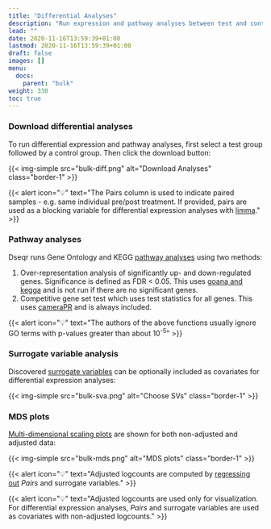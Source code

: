 ```yaml
---
title: "Differential Analyses"
description: "Run expression and pathway analyses between test and control samples."
lead: ""
date: 2020-11-16T13:59:39+01:00
lastmod: 2020-11-16T13:59:39+01:00
draft: false
images: []
menu:
  docs:
    parent: "bulk"
weight: 330
toc: true
---
```


### Download differential analyses

To run differential expression and pathway analyses, first select a test group followed by a control group. Then click the download button: 

{{< img-simple src="bulk-diff.png" alt="Download Analyses" class="border-1" >}}

{{< alert icon="💡" text="The Pairs column is used to indicate paired samples - e.g. same individual pre/post treatment. If provided, pairs are used as a blocking variable for differential expression analyses with <a href='https://bioconductor.org/packages/release/bioc/html/limma.html'>limma</a>." >}}

### Pathway analyses

Dseqr runs Gene Ontology and KEGG [pathway analyses](https://www.bioconductor.org/packages/devel/workflows/vignettes/RnaSeqGeneEdgeRQL/inst/doc/edgeRQL.html#pathway-analysis) using two methods:
1. Over-representation analysis of significantly up- and down-regulated genes. Significance is defined as FDR < 0.05. This uses [goana and kegga](https://www.bioconductor.org/packages/devel/workflows/vignettes/RnaSeqGeneEdgeRQL/inst/doc/edgeRQL.html#pathway-analysis) and is not run if there are no significant genes.
2. Competitive gene set test which uses test statistics for all genes. This uses [cameraPR](https://www.ncbi.nlm.nih.gov/pmc/articles/PMC3458527/) and is always included.

{{< alert icon="💡" text="The authors of the above functions usually ignore GO terms with p-values greater than about 10<sup>-5</sup>" >}}


### Surrogate variable analysis

Discovered [surrogate variables](https://bioconductor.org/packages/release/bioc/html/sva.html) can be optionally included as covariates for differential expression analyses:

{{< img-simple src="bulk-sva.png" alt="Choose SVs" class="border-1" >}}

### MDS plots

[Multi-dimensional scaling plots](https://www.huber.embl.de/users/klaus/stat_methods_bioinf/graphics_bioinf.html#multidimensional-scaling-mds) are shown for both non-adjusted and adjusted data:

{{< img-simple src="bulk-mds.png" alt="MDS plots" class="border-1" >}}

{{< alert icon="💡" text="Adjusted logcounts are computed by <a href='http://research.libd.org/jaffelab/reference/cleaningY.html'>regressing out</a> <i>Pairs</i> and surrogate variables." >}}

{{< alert icon="💡" text="Adjusted logcounts are used only for visualization. For differential expression analyses, <i>Pairs</i> and surrogate variables are used as covariates with non-adjusted logcounts." >}}